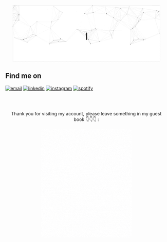 <p align="center">
  <img src="https://github.com/aenq/aenq/blob/main/aenq.gif" alt="Hi, I'm Mathieu 👋 I'm a 🚀 French developer 🚀 I ❤️ Happy Hardcore ❤️">
</p>

## Find me on
<p>
  <a href="mailto:rachelmartam@gmail.com"><img src="https://img.icons8.com/color/96/000000/gmail.png" alt="email"/></a>
  <a href="https://www.linkedin.com/in/rachelmartam"><img src="https://img.icons8.com/color/96/000000/linkedin.png" alt="linkedin"/></a>
  <a href="https://www.instagram.com/rachelmartam"><img src="https://img.icons8.com/color/96/000000/instagram-new.png" alt="instagram"/></a>
  <a href="https://open.spotify.com/user/nufwbt70xpxz6e3xrp9dwixdw"><img src="https://img.icons8.com/color/96/000000/spotify--v1.png" alt="spotify"/></a>

 <br><br>
<div align="center" width=284px height=341px>
<p>Thank you for visiting my account, please leave something in my guest book 👇👇👇 :</p>
<a href="https://github.com/aenq/aenq/issues/3"><img src="https://github.com/aenq/aenq/blob/main/rachelsguestbook.gif" alt="Guest book" align="center"></a>
</div>
